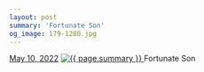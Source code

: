 ```yaml
---
layout: post
summary: 'Fortunate Son'
og_image: 179-1280.jpg
---
```


<p>
  <time>
    <a href="/179">May 10, 2022</a>
  </time>
  <a href="/179">
    <img src="{{ site.assets_url }}/179-640.jpg" srcset="{{ site.assets_url }}/179-320.jpg 320w, {{ site.assets_url }}/179-640.jpg 640w, {{ site.assets_url }}/179-960.jpg 960w, {{ site.assets_url }}/179-1280.jpg 1280w" sizes="(min-width: 700px) 50vw, calc(100vw - 2rem)" alt="{{ page.summary }}" />
  </a>
  <span>Fortunate Son</span>
</p>
